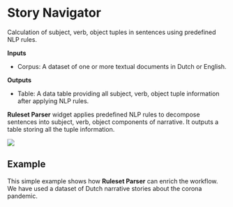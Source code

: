 Story Navigator
===============

Calculation of subject, verb, object tuples in sentences using predefined NLP rules.

**Inputs**

- Corpus: A dataset of one or more textual documents in Dutch or English.

**Outputs**

- Table: A data table providing all subject, verb, object tuple information after applying NLP rules.

**Ruleset Parser** widget applies predefined NLP rules to decompose sentences into subject, verb, object components of narrative. It outputs a table storing all the tuple information.

![](images/dsgruleset-example.png)

Example
-------

This simple example shows how **Ruleset Parser** can enrich the workflow. We have used a dataset of Dutch narrative stories about the corona pandemic.
